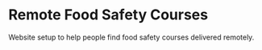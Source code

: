 # Remote Food Safety Courses
Website setup to help people find food safety courses delivered remotely.
